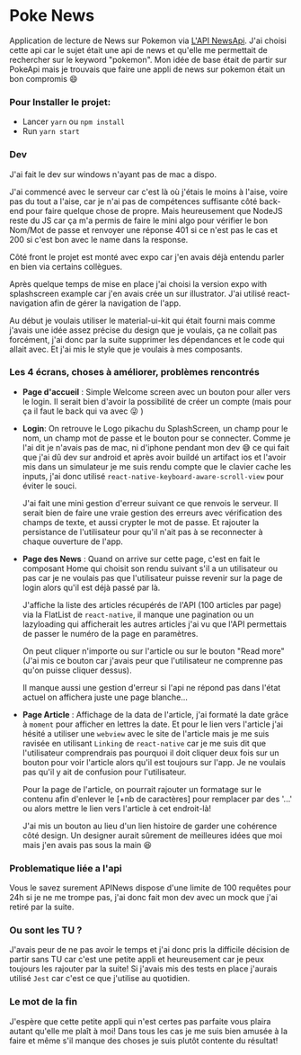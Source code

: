 # Poke News #
Application de lecture de News sur Pokemon via [L'API NewsApi](https://newsapi.org/). 
J'ai choisi cette api car le sujet était une api de news et qu'elle me permettait de rechercher sur le keyword 
"pokemon". Mon idée de base était de partir sur PokeApi mais je trouvais que faire une appli de news sur pokemon était 
un bon compromis 😄

### Pour Installer le projet: 
- Lancer `yarn` ou `npm install`
- Run `yarn start`

### Dev
J'ai fait le dev sur windows n'ayant pas de mac a dispo.

J'ai commencé avec le serveur car c'est là où j'étais le moins à l'aise, voire pas du tout a l'aise, car je n'ai pas
de compétences suffisante côté back-end pour faire quelque chose de propre. 
Mais heureusement que NodeJS reste du JS car ça m'a permis de faire le mini algo pour vérifier le bon Nom/Mot de passe
et renvoyer une réponse 401 si ce n'est pas le cas et 200 si c'est bon avec le name dans la response.


Côté front le projet est monté avec expo car j'en avais déjà entendu parler en bien via certains collègues.

Après quelque temps de mise en place j'ai choisi la version expo with splashscreen example car j'en avais crée un sur
illustrator.
J'ai utilisé react-navigation afin de gérer la navigation de l'app. 

Au début je voulais utiliser le material-ui-kit qui était fourni mais comme j'avais une idée assez précise du design 
que je voulais, ça ne collait pas forcément, j'ai donc par la suite supprimer les dépendances et le code qui allait
avec. Et j'ai mis le style que je voulais à mes composants.


### Les 4 écrans, choses à améliorer, problèmes rencontrés
- **Page d'accueil** : Simple Welcome screen avec un bouton pour aller vers le login. Il serait bien d'avoir la 
    possibilité de créer un compte (mais pour ça il faut le back qui va avec 😜 )
  
  
- **Login**: On retrouve le Logo pikachu du SplashScreen, un champ pour le nom, un champ mot de passe
    et le bouton pour se connecter. Comme je l'ai dit je n'avais pas de mac, ni d'iphone pendant mon dev 😅
    ce qui fait que j'ai dû dev sur android et après avoir buildé un artifact ios et l'avoir mis dans un simulateur je me 
    suis rendu compte que le clavier cache les inputs, j'ai donc utilisé `react-native-keyboard-aware-scroll-view` 
    pour éviter le souci. 
  
    J'ai fait une mini gestion d'erreur suivant ce que renvois le serveur. Il serait bien de faire
    une vraie gestion des erreurs avec vérification des champs de texte, et aussi crypter le mot de passe. Et rajouter
    la persistance de l'utilisateur pour qu'il n'ait pas à se reconnecter à chaque ouverture de l'app.
  

- **Page des News** : Quand on arrive sur cette page, c'est en fait le composant Home qui choisit son rendu suivant s'il a
    un utilisateur ou pas car je ne voulais pas que l'utilisateur puisse revenir sur la page de login alors qu'il est 
    déjà passé par là.
  
    J'affiche la liste des articles récupérés de l'API (100 articles par page) via la FlatList de `react-native`,
    il manque une pagination ou un lazyloading qui afficherait les autres articles j'ai vu que l'API permettais
    de passer le numéro de la page en paramètres.
  
    On peut cliquer n'importe ou sur l'article ou sur le bouton "Read more" (J'ai mis ce bouton car j'avais peur que
    l'utilisateur ne comprenne pas qu'on puisse cliquer dessus).
    
    Il manque aussi une gestion d'erreur si l'api ne répond pas dans l'état actuel on affichera juste une page blanche...
  

- **Page Article** : Affichage de la data de l'article, j'ai formaté la date grâce à `moment` pour afficher en lettres
    la date. Et pour le lien vers l'article j'ai hésité a utiliser une `webview` avec le site de l'article mais
    je me suis ravisée en utilisant `Linking` de `react-native` car je me suis dit que l'utilisateur comprendrais pas
    pourquoi il doit cliquer deux fois sur un bouton pour voir l'article alors qu'il est toujours sur l'app. 
    Je ne voulais pas qu'il y ait de confusion pour l'utilisateur. 
  
    Pour la page de l'article, on pourrait rajouter un formatage sur le contenu afin d'enlever le [+nb de caractères]
    pour remplacer par des '...' ou alors mettre le lien vers l'article à cet endroit-là! 
    
    J'ai mis un bouton au lieu d'un lien histoire de garder une cohérence côté design. Un designer aurait sûrement de meilleures idées
    que moi mais j'en avais pas sous la main 😆

### Problematique liée a l'api
Vous le savez surement APINews dispose d'une limite de 100 requêtes pour 24h si je ne me trompe pas, j'ai donc fait
mon dev avec un mock que j'ai retiré par la suite.  

### Ou sont les TU ?
J'avais peur de ne pas avoir le temps et j'ai donc pris la difficile décision de partir sans TU car c'est une petite
appli et heureusement car je peux toujours les rajouter par la suite! Si j'avais mis des tests en place j'aurais
utilisé `Jest` car c'est ce que j'utilise au quotidien.  

### Le mot de la fin
J'espère que cette petite appli qui n'est certes pas parfaite vous plaira autant qu'elle me plaît à moi! 
Dans tous les cas je me suis bien amusée à la faire et même s'il manque des choses je suis plutôt contente du résultat!

